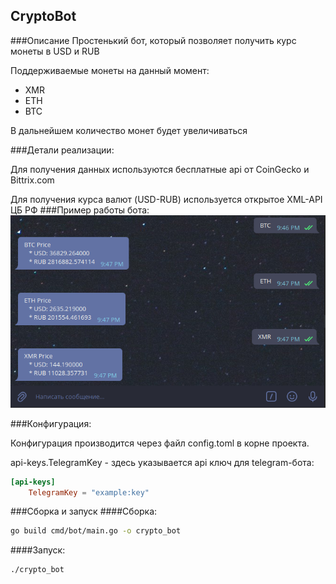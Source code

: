 ## CryptoBot 

###Описание
Простенький бот, который позволяет получить курс монеты в USD и RUB

Поддерживаемые монеты на данный момент:  
- XMR  
- ETH
- BTC

В дальнейшем количество монет будет увеличиваться 

###Детали реализации:  

Для получения данных используются бесплатные api от CoinGecko и Bittrix.com  

Для получения курса валют (USD-RUB) используется открытое XML-API ЦБ РФ
###Пример работы бота:
![Example](images/img.png "example")

###Конфигурация:  

Конфигурация производится через файл config.toml в корне проекта.

api-keys.TelegramKey - здесь указывается api ключ для telegram-бота:  
``` toml
[api-keys]
    TelegramKey = "example:key"
```

###Сборка и запуск
####Сборка:
``` bash
go build cmd/bot/main.go -o crypto_bot 
```
####Запуск:
``` bash
./crypto_bot
```

